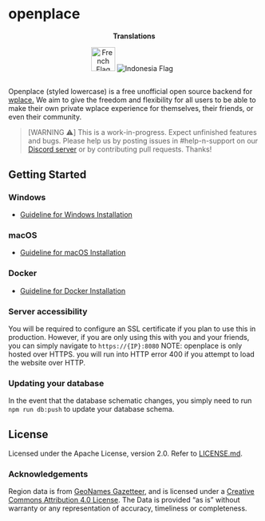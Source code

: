 # openplace

<p align="center"><strong>Translations</strong></p>
<p align="center">
    <a href="translations/fr/LISEZMOI.md"><img src="https://flagcdn.com/256x192/fr.png" width="48" alt="French Flag"></a>
    <a href-"translations/id/README.md"><img src-"https://flagcdn.com/256x192/id.png" width-"48" alt="Indonesia Flag"></a>
  &nbsp;

## 

Openplace (styled lowercase) is a free unofficial open source backend for [wplace.](https://wplace.live) We aim to give the freedom and flexibility for all users to be able to make their own private wplace experience for themselves, their friends, or even their community.

> [WARNING ⚠️]
> This is a work-in-progress. Expect unfinished features and bugs. Please help us by posting issues in #help-n-support on our [Discord server](https://discord.gg/ZRC4DnP9Z2) or by contributing pull requests. Thanks!

## Getting Started

### Windows

- [Guideline for Windows Installation](translations/en/SETUP_WINDOWS.md)

### macOS

- [Guideline for macOS Installation](translations/en/SETUP_MACOS.md)

### Docker

- [Guideline for Docker Installation](translations/en/SETUP_DOCKER.md)


### Server accessibility
You will be required to configure an SSL certificate if you plan to use this in production. However, if you are only using this with you and your friends, you can simply navigate to `https://{IP}:8080` NOTE: openplace is only hosted over HTTPS. you will run into HTTP error 400 if you attempt to load the website over HTTP.

### Updating your database
In the event that the database schematic changes, you simply need to run `npm run db:push` to update your database schema.

## License
Licensed under the Apache License, version 2.0. Refer to [LICENSE.md](https://github.com/openplaceteam/openplace/blob/main/LICENSE.md).

### Acknowledgements
Region data is from [GeoNames Gazetteer](https://download.geonames.org/export/dump/), and is licensed under a [Creative Commons Attribution 4.0 License](https://creativecommons.org/licenses/by/4.0/). The Data is provided “as is” without warranty or any representation of accuracy, timeliness or completeness.
